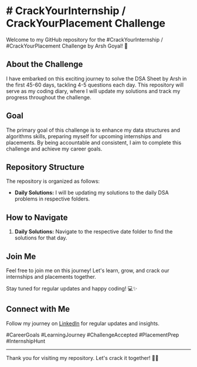 # # CrackYourInternship / CrackYourPlacement Challenge

Welcome to my GitHub repository for the #CrackYourInternship / #CrackYourPlacement Challenge by Arsh Goyal! 🚀

## About the Challenge

I have embarked on this exciting journey to solve the DSA Sheet by Arsh in the first 45-60 days, tackling 4-5 questions each day. This repository will serve as my coding diary, where I will update my solutions and track my progress throughout the challenge.

## Goal

The primary goal of this challenge is to enhance my data structures and algorithms skills, preparing myself for upcoming internships and placements. By being accountable and consistent, I aim to complete this challenge and achieve my career goals.

## Repository Structure

The repository is organized as follows:

- **Daily Solutions:** I will be updating my solutions to the daily DSA problems in respective folders.

## How to Navigate

1. **Daily Solutions:** Navigate to the respective date folder to find the solutions for that day.

## Join Me

Feel free to join me on this journey! Let's learn, grow, and crack our internships and placements together. 

Stay tuned for regular updates and happy coding! 💻✨

## Connect with Me

Follow my journey on [LinkedIn]((http://www.linkedin.com/in/shreyansh-singh-a9102426b)) for regular updates and insights.

#CareerGoals #LearningJourney #ChallengeAccepted #PlacementPrep #InternshipHunt

---

Thank you for visiting my repository. Let's crack it together! 💪🚀
